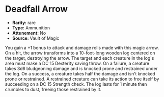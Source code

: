 
# Deadfall Arrow

* **Rarity:** rare
* **Type:** Ammunition
* **Attunement:** No
* **Source:** Vault of Magic


You gain a +1 bonus to attack and damage rolls made with this magic arrow. On a hit, the arrow transforms into a 10-foot-long wooden log centered on the target, destroying the arrow. The target and each creature in the log's area must make a DC 15 Dexterity saving throw. On a failure, a creature takes 3d6 bludgeoning damage and is knocked prone and restrained under the log. On a success, a creature takes half the damage and isn't knocked prone or restrained. A restrained creature can take its action to free itself by succeeding on a DC 15 Strength check. The log lasts for 1 minute then crumbles to dust, freeing those restrained by it.
